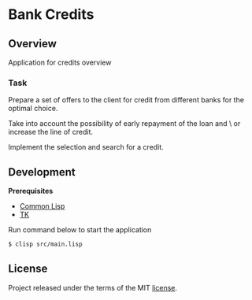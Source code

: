 # Bank Credits

## Overview

Application for credits overview

### Task

Prepare a set of offers to the client for credit from different banks for the optimal choice.

Take into account the possibility of early repayment of the loan and \ or increase the line of credit.

Implement the selection and search for a credit.

## Development

**Prerequisites**
- [Common Lisp](https://lisp-lang.org/)
- [TK](https://en.wikipedia.org/wiki/Tk_(software))

Run command below to start the application

```sh
$ clisp src/main.lisp
```

## License
Project released under the terms of the MIT [license](./LICENSE).

